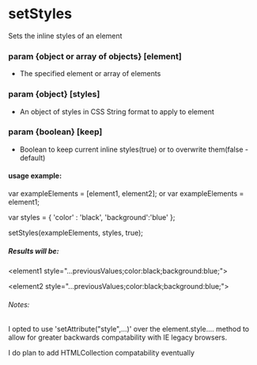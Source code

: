 # setStyles
Sets the inline styles of an element


### param {object or array of objects} [element] 
- The specified element or array of elements
### param {object} [styles] 
- An object of styles in CSS String format to apply to element
### param {boolean} [keep]
- Boolean to keep current inline styles(true) or to overwrite them(false - default)

#### usage example:

var exampleElements = [element1, element2];
or
var exampleElements = element1;

var styles = {
'color' : 'black',
'background':'blue'
};

setStyles(exampleElements, styles, true);


##### Results will be:

\<element1 style="...previousValues;color:black;background:blue;"\>

\<element2 style="...previousValues;color:black;background:blue;"\>



###### Notes:
I opted to use 'setAttribute("style",...)' over the element.style.... method to allow for greater backwards compatability with IE legacy browsers.

I do plan to add HTMLCollection compatability eventually

